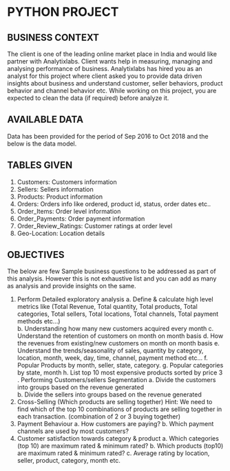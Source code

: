 # PYTHON PROJECT

## BUSINESS CONTEXT
The client is one of the leading online market place in India and would like partner with Analytixlabs. 
Client wants help in measuring, managing and analysing performance of business. Analytixlabs has hired you as an analyst for this project where client asked you to provide data driven insights about business and understand customer, seller behaviors, product behavior and channel behavior etc.
While working on this project, you are expected to clean the data (if required) before analyze it. 

## AVAILABLE DATA
Data has been provided for the period of Sep 2016 to Oct 2018 and the below is the data model. 

## TABLES GIVEN
1. Customers:  Customers information 
2. Sellers: Sellers information 
3. Products: Product information 
4. Orders: Orders info like ordered, product id, status, order dates etc.. 
5. Order_Items: Order level information 
6. Order_Payments: Order payment information 
7. Order_Review_Ratings: Customer ratings at order level 
8. Geo-Location: Location details

## OBJECTIVES
The below are few Sample business questions to be addressed as part of this analysis. However this 
is not exhaustive list and you can add as many as analysis and provide insights on the same. 
1. Perform Detailed exploratory analysis 
 a. Define & calculate high level metrics like (Total Revenue, Total quantity, Total 
    products, Total categories, Total sellers, Total locations, Total channels, Total 
    payment methods etc…)  
 b. Understanding how many new customers acquired every month 
 c. Understand the retention of customers on month on month basis 
 d. How the revenues from existing/new customers on month on month basis 
 e. Understand the trends/seasonality of sales, quantity by category, location, month, 
    week, day, time, channel, payment method etc…
 f. Popular Products by month, seller, state, category. 
 g. Popular categories by state, month 
 h. List top 10 most expensive products sorted by price 
3 . Performing Customers/sellers Segmentation 
 a. Divide the customers into groups based on the revenue generated  
 b. Divide the sellers into groups based on the revenue generated  
4. Cross-Selling (Which products are selling together) 
   Hint: We need to find which of the top 10 combinations of products are selling together in 
   each transaction.  (combination of 2 or 3 buying together) 
5. Payment Behaviour 
 a. How customers are paying? 
 b. Which payment channels are used by most customers? 
6. Customer satisfaction towards category & product 
 a. Which categories (top 10) are maximum rated & minimum rated? 
 b. Which products (top10) are maximum rated & minimum rated? 
 c. Average rating by location, seller, product, category, month etc.
